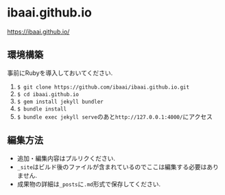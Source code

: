 # ibaai.github.io  
https://ibaai.github.io/

## 環境構築　　
事前にRubyを導入しておいてください.  
1. `$ git clone https://github.com/ibaai/ibaai.github.io.git`  
1. `$ cd ibaai.github.io`  
1. `$ gem install jekyll bundler`  
1. `$ bundle install`  
1. `$ bundle exec jekyll serve`のあと`http://127.0.0.1:4000/`にアクセス　　

## 編集方法  
- 追加・編集内容はプルリクください.  
- `_site`はビルド後のファイルが含まれているのでここは編集する必要はありません.  
- 成果物の詳細は`_posts`に`.md`形式で保存してください.

